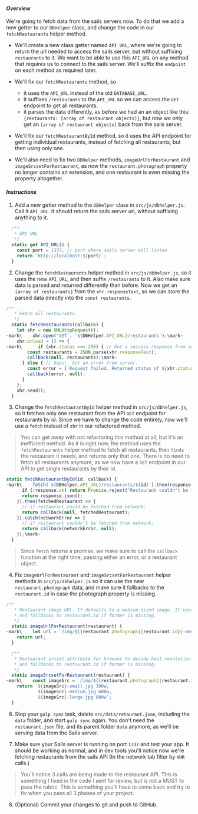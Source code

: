 #### _Overview_

We're going to fetch data from the sails servers now. To do that we add a new getter to our `DBHelper` class, and change the code in our `fetchRestaurants` helper method.

* We'll create a new class getter named `API_URL`, where we're going to return the url needed to access the sails server, but without suffixing `restaurants` to it. We want to be able to use this `API_URL` on any method that requires us to connect to the sails server. We'll suffix the `endpoint` on each method as required later.

* We'll fix our `fetchRestaurants` method, so
  * it uses the `API_URL` instead of the old `DATABASE_URL`.
  * it suffixes `/restaurants` to the `API_URL` so we can access the `GET` endpoint to get all restaurants.
  * it parses the data differently, as before we had an an object like this: `{restaurants: [array of restaurant objects]}`, but now we only get an `[array of restaurant objects]` back from the sails server.

* We'll fix our `fetchRestaurantById` method, so it uses the API endpoint for getting individual restaurants, instead of fetching all restaurants, but then using only one.

* We'll also need to fix two `DBHelper` methods, `imageUrlForRestaurant` and `imageSrcsetForRestaurant`, as now the `restaurant.photograph` property no longer contains an extension, and one restaurant is even missing the property altogether.

#### _Instructions_

1. Add a new getter method to the `DBHelper` class in `src/js/dbhelper.js`. Call it `API_URL`. It should return the sails server url, without suffixing anything to it.

```javascript
  /**
   * API URL
   */
  static get API_URL() {
    const port = 1337; // port where sails server will listen.
    return `http://localhost:${port}`;
  }
```

2. Change the `fetchRestaurants` helper method in `src/js/dbhelper.js`, so it uses the new `API_URL`, and then suffix `/restaurants` to it. Also make sure data is parsed and returned differently than before. Now we get an `[array of restaurants]` from the `xhr.responseText`, so we can store the parsed data directly into the `const restaurants`.
```javascript
/**
   * Fetch all restaurants.
   */
  static fetchRestaurants(callback) {
    let xhr = new XMLHttpRequest();
~mark\    xhr.open('GET', `${DBHelper.API_URL}/restaurants`);\mark~
    xhr.onload = () => {
~mark\      if (xhr.status === 200) { // Got a success response from server!
        const restaurants = JSON.parse(xhr.responseText);
        callback(null, restaurants);\mark~
      } else { // Oops!. Got an error from server.
        const error = (`Request failed. Returned status of ${xhr.status}`);
        callback(error, null);
      }
    };
    xhr.send();
  }
```

3. Change the `fetchRestaurantById` helper method in `src/js/dbhelper.js`, so it fetches only one restaurant from the API `GET` endpoint for restaurants by id. Since we have to change the code entirely, now we'll use a `fetch` instead of `xhr` in our refactored method.
> You can get away with not refactoring this method at all, but it's an inefficient method. As it is right now, the method uses the `fetchRestaurants` helper method to fetch all restaurants, then `finds` the restaurant it needs, and returns only that one. There is no need to fetch all restaurants anymore, as we now have a `GET` endpoint in our API to get single restaurants by their id.

```javascript
static fetchRestaurantById(id, callback) {
~mark\    fetch(`${DBHelper.API_URL}/restaurants/${id}`).then(response => {
      if (!response.ok) return Promise.reject("Restaurant couldn't be fetched from network");
      return response.json();
    }).then(fetchedRestaurant => {
      // if restaurant could be fetched from network:
      return callback(null, fetchedRestaurant);
    }).catch(networkError => {
      // if restaurant couldn't be fetched from network:
      return callback(networkError, null);
    });\mark~
  }
```
> Since `fetch` returns a promise, we make sure to call the `callback` function at the right time, passing either an error, or a restaurant object.

4. Fix `imageUrlForRestaurant` and `imageSrcsetForRestaurant` helper methods in `src/js/dbhelper.js` so it can use the new `restaurant.photograph` data, and make sure it fallbacks to the `restaurant.id` in case the photograph property is missing.

```javascript
/**
   * Restaurant image URL. It defaults to a medium sized image. It uses restaurant.photograph
   * and fallbacks to restaurant.id if former is missing.
   */
  static imageUrlForRestaurant(restaurant) {
~mark\    let url = `/img/${(restaurant.photograph||restaurant.id)}-medium.jpg`;\mark~
    return url;
  }

  /**
   * Restaurant srcset attribute for browser to decide best resolution. It uses restaurant.photograph
   * and fallbacks to restaurant.id if former is missing.
   */
  static imageSrcsetForRestaurant(restaurant) {
~mark\    const imageSrc = `/img/${(restaurant.photograph||restaurant.id)}`;\mark~
    return `${imageSrc}-small.jpg 300w,
            ${imageSrc}-medium.jpg 600w,
            ${imageSrc}-large.jpg 800w`;
  }
```

6. Stop your `gulp sync` task, delete `src/data/retaurant.json`, including the `data` folder, and start `gulp sync` again. You don't need the `restaurant.json` file, and its parent folder `data` anymore, as we'll be serving data from the Sails server.

7. Make sure your Sails server is running on port `1337` and test your app. It should be working as normal, and in dev tools you'll notice now we're fetching restaurants from the sails API (In the network tab filter by `XHR` calls.)
> You'll notice 3 calls are being made to the restaurant API. This is something I fixed in the code I sent for review, but is not a MUST to pass the rubric. This is something you'll have to come back and try to fix when you pass all 3 phases of your project.

8. (Optional) Commit your changes to git and push to GitHub.
